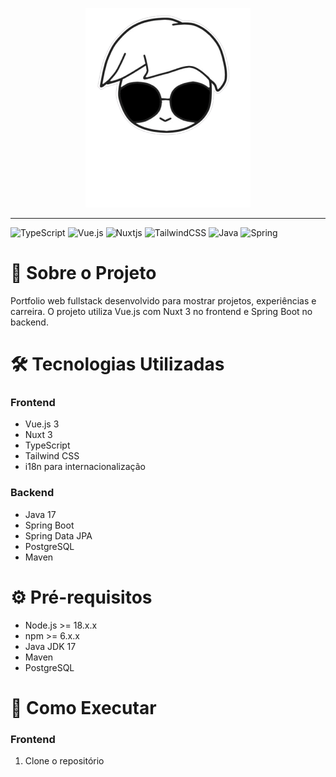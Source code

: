 <p align="center">
  <img src="https://github.com/mkmuniz/Mikael-Portfolio/blob/main/front/public/images/banner-readme.png" />
</p>

---
![TypeScript](https://img.shields.io/badge/typescript-%23007ACC.svg?style=for-the-badge&logo=typescript&logoColor=white)
![Vue.js](https://img.shields.io/badge/vuejs-%2335495e.svg?style=for-the-badge&logo=vuedotjs&logoColor=%234FC08D)
![Nuxtjs](https://img.shields.io/badge/Nuxt-002E3B?style=for-the-badge&logo=nuxtdotjs&logoColor=#00DC82)
![TailwindCSS](https://img.shields.io/badge/tailwindcss-%2338B2AC.svg?style=for-the-badge&logo=tailwind-css&logoColor=white)
![Java](https://img.shields.io/badge/java-%23ED8B00.svg?style=for-the-badge&logo=openjdk&logoColor=white)
![Spring](https://img.shields.io/badge/spring-%236DB33F.svg?style=for-the-badge&logo=spring&logoColor=white)

# 📜 Sobre o Projeto

Portfolio web fullstack desenvolvido para mostrar projetos, experiências e carreira. O projeto utiliza Vue.js com Nuxt 3 no frontend e Spring Boot no backend.

# 🛠️ Tecnologias Utilizadas

### Frontend
- Vue.js 3
- Nuxt 3
- TypeScript
- Tailwind CSS
- i18n para internacionalização

### Backend
- Java 17
- Spring Boot
- Spring Data JPA
- PostgreSQL
- Maven

# ⚙️ Pré-requisitos

- Node.js >= 18.x.x
- npm >= 6.x.x
- Java JDK 17
- Maven
- PostgreSQL

# 🚀 Como Executar

### Frontend
1. Clone o repositório

